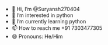 - 👋 Hi, I’m @Suryansh270404
- 👀 I’m interested in python 
- 🌱 I’m currently learning python 
- 📫 How to reach me +91 7303477305
- 😄 Pronouns: He/Him 
  

<!---
Suryansh270404/Suryansh270404 is a ✨ special ✨ repository because its `README.md` (this file) appears on your GitHub profile.
You can click the Preview link to take a look at your changes.
--->
